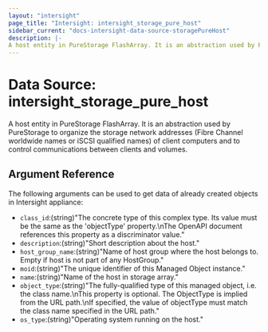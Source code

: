 ```yaml
---
layout: "intersight"
page_title: "Intersight: intersight_storage_pure_host"
sidebar_current: "docs-intersight-data-source-storagePureHost"
description: |-
A host entity in PureStorage FlashArray. It is an abstraction used by PureStorage to organize the storage network addresses (Fibre Channel worldwide names or iSCSI qualified names) of client computers and to control communications between clients and volumes.
---
```


# Data Source: intersight_storage_pure_host
A host entity in PureStorage FlashArray. It is an abstraction used by PureStorage to organize the storage network addresses (Fibre Channel worldwide names or iSCSI qualified names) of client computers and to control communications between clients and volumes.
## Argument Reference
The following arguments can be used to get data of already created objects in Intersight appliance:
* `class_id`:(string)"The concrete type of this complex type. Its value must be the same as the 'objectType' property.\nThe OpenAPI document references this property as a discriminator value."
* `description`:(string)"Short description about the host."
* `host_group_name`:(string)"Name of host group where the host belongs to. Empty if host is not part of any HostGroup."
* `moid`:(string)"The unique identifier of this Managed Object instance."
* `name`:(string)"Name of the host in storage array."
* `object_type`:(string)"The fully-qualified type of this managed object, i.e. the class name.\nThis property is optional. The ObjectType is implied from the URL path.\nIf specified, the value of objectType must match the class name specified in the URL path."
* `os_type`:(string)"Operating system running on the host."

